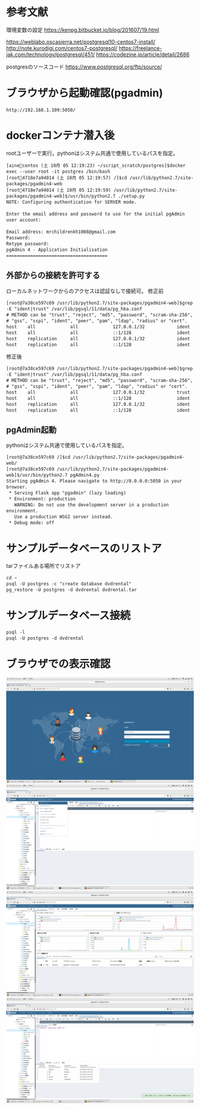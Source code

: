 # 参考文献

環境変数の設定
https://kenpg.bitbucket.io/blog/201607/19.html

https://weblabo.oscasierra.net/postgresql10-centos7-install/
http://note.kurodigi.com/centos7-postgresql/
https://freelance-jak.com/technology/postgresql/451/
https://codezine.jp/article/detail/2686

postgresのソースコード
https://www.postgresql.org/ftp/source/


# ブラウザから起動確認(pgadmin)
```
http://192.168.1.109:5050/
```
# dockerコンテナ潜入後
rootユーザーで実行。pythonはシステム共通で使用しているパスを指定。
```
[aine💚centos (土 10月 05 12:19:23) ~/script_scratch/postgres]$docker exec --user root -it postgres /bin/bash
[root🖤4718e7a94014 (土 10月 05 12:19:57) /]$cd /usr/lib/python2.7/site-packages/pgadmin4-web
[root🖤4718e7a94014 (土 10月 05 12:19:59) /usr/lib/python2.7/site-packages/pgadmin4-web]$/usr/bin/python2.7 ./setup.py
NOTE: Configuring authentication for SERVER mode.

Enter the email address and password to use for the initial pgAdmin user account:

Email address: mrchildrenkh1008@gmail.com
Password: 
Retype password:
pgAdmin 4 - Application Initialisation
======================================
```

## 外部からの接続を許可する
ローカルネットワークからのアクセスは認証なしで接続可。
修正前
```
[root@7a38ce597c69 /usr/lib/python2.7/site-packages/pgadmin4-web]$grep -E "ident|trust" /var/lib/pgsql/11/data/pg_hba.conf
# METHOD can be "trust", "reject", "md5", "password", "scram-sha-256",
# "gss", "sspi", "ident", "peer", "pam", "ldap", "radius" or "cert".
host    all             all             127.0.0.1/32            ident
host    all             all             ::1/128                 ident
host    replication     all             127.0.0.1/32            ident
host    replication     all             ::1/128                 ident
```
修正後
```
[root@7a38ce597c69 /usr/lib/python2.7/site-packages/pgadmin4-web]$grep -E "ident|trust" /var/lib/pgsql/11/data/pg_hba.conf
# METHOD can be "trust", "reject", "md5", "password", "scram-sha-256",
# "gss", "sspi", "ident", "peer", "pam", "ldap", "radius" or "cert".
host    all             all             127.0.0.1/32            trust
host    all             all             ::1/128                 ident
host    replication     all             127.0.0.1/32            ident
host    replication     all             ::1/128                 ident
```

## pgAdmin起動
pythonはシステム共通で使用しているパスを指定。
```
[root@7a38ce597c69 /]$cd /usr/lib/python2.7/site-packages/pgadmin4-web/
[root@7a38ce597c69 /usr/lib/python2.7/site-packages/pgadmin4-web]$/usr/bin/python2.7 pgAdmin4.py
Starting pgAdmin 4. Please navigate to http://0.0.0.0:5050 in your browser.
 * Serving Flask app "pgadmin" (lazy loading)
 * Environment: production
   WARNING: Do not use the development server in a production environment.
   Use a production WSGI server instead.
 * Debug mode: off
``` 

# サンプルデータベースのリストア
tarファイルある場所でリストア
```
cd ~
psql -U postgres -c "create database dvdrental"
pg_restore -U postgres -d dvdrental dvdrental.tar
```

# サンプルデータベース接続
```
psql -l
psql -U postgres -d dvdrental
```

# ブラウザでの表示確認

![](./0.png)
![](./1.png)
![](./2.png)
![](./3.png)
